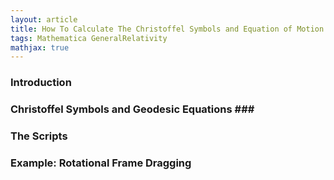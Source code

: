```yaml
---
layout: article
title: How To Calculate The Christoffel Symbols and Equation of Motion in GR with Mathematica
tags: Mathematica GeneralRelativity
mathjax: true
---
```


### Introduction ###


### Christoffel Symbols and Geodesic Equations ###


### The Scripts ###


### Example: Rotational Frame Dragging ###
